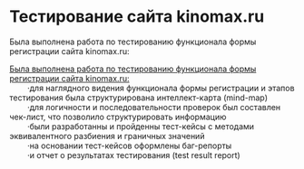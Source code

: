 # <a name="up" />Тестирование сайта kinomax.ru

Была выполнена работа по тестированию функционала формы регистрации сайта kinomax.ru:

[Была выполнена работа по тестированию функционала формы регистрации сайта kinomax.ru:](#test-design)<br>
&nbsp;&nbsp;&nbsp;&nbsp;&nbsp;&nbsp;&nbsp;&nbsp;·для наглядного видения функционала формы регистрации и этапов тестирования была структурирована интеллект-карта (mind-map) <br>
&nbsp;&nbsp;&nbsp;&nbsp;&nbsp;&nbsp;&nbsp;&nbsp;·для логичности и последовательности проверок был составлен чек-лист, что позволило структурировать информацию<br>
&nbsp;&nbsp;&nbsp;&nbsp;&nbsp;&nbsp;&nbsp;&nbsp;·были разработанны и пройденны тест-кейсы с методами эквивалентного разбиения и граничных значений<br>
&nbsp;&nbsp;&nbsp;&nbsp;&nbsp;&nbsp;&nbsp;&nbsp;·на основании тест-кейсов оформлены баг-репорты<br>
&nbsp;&nbsp;&nbsp;&nbsp;&nbsp;&nbsp;&nbsp;&nbsp;·и отчет о результатах тестирования (test result report)

